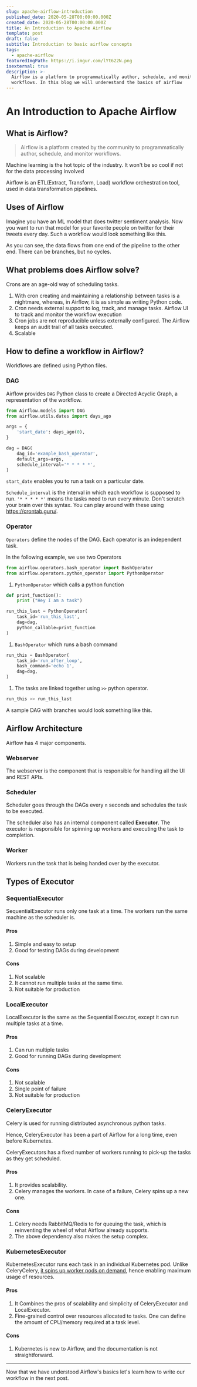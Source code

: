 ```yaml
---
slug: apache-airflow-introduction
published_date: 2020-05-28T00:00:00.000Z
created_date: 2020-05-28T00:00:00.000Z
title: An Introduction to Apache Airflow
template: post
draft: false
subtitle: Introduction to basic airflow concepts
tags:
  - apache-airflow
featuredImgPath: https://i.imgur.com/lYt622N.png
isexternal: true
description: >-
  Airflow is a platform to programmatically author, schedule, and monitor
  workflows. In this blog we will underestand the basics of airflow
---
```


# An Introduction to Apache Airflow

## What is Airflow?

> Airflow is a platform created by the community to programmatically author, schedule, and monitor workflows.

Machine learning is the hot topic of the industry. It won't be so cool if not for the data processing involved

Airflow is an ETL(Extract, Transform, Load) workflow orchestration tool, used in data transformation pipelines.

## Uses of Airflow

Imagine you have an ML model that does twitter sentiment analysis. Now you want to run that model for your favorite people on twitter for their tweets every day. Such a workflow would look something like this.

As you can see, the data flows from one end of the pipeline to the other end. There can be branches, but no cycles.

## What problems does Airflow solve?

Crons are an age-old way of scheduling tasks.

1. With cron creating and maintaining a relationship between tasks is a nightmare, whereas, in Airflow, it is as simple as writing Python code.
2. Cron needs external support to log, track, and manage tasks. Airflow UI to track and monitor the workflow execution
3. Cron jobs are not reproducible unless externally configured. The Airflow keeps an audit trail of all tasks executed.
4. Scalable

## How to define a workflow in Airflow?

Workflows are defined using Python files.

### DAG

Airflow provides `DAG` Python class to create a Directed Acyclic Graph, a representation of the workflow.

```python
from Airflow.models import DAG
from airflow.utils.dates import days_ago

args = {
    'start_date': days_ago(0),
}

dag = DAG(
    dag_id='example_bash_operator',
    default_args=args,
    schedule_interval='* * * * *',
)
```

`start_date` enables you to run a task on a particular date.

`Schedule_interval` is the interval in which each workflow is supposed to run. `'* * * * *'` means the tasks need to run every minute. Don't scratch your brain over this syntax. You can play around with these using https://crontab.guru/.

### Operator

`Operators` define the nodes of the DAG. Each operator is an independent task.

In the following example, we use two Operators

```python
from airflow.operators.bash_operator import BashOperator
from airflow.operators.python_operator import PythonOperator
```

1. `PythonOperator` which calls a python function

```python
def print_function():
    print ("Hey I am a task")

run_this_last = PythonOperator(
    task_id='run_this_last',
    dag=dag,
    python_callable=print_function
)
```

1. `BashOperator` which runs a bash command

```python
run_this = BashOperator(
    task_id='run_after_loop',
    bash_command='echo 1',
    dag=dag,
)
```

1. The tasks are linked together using `>>` python operator.

```python
run_this >> run_this_last
```

A sample DAG with branches would look something like this.

## Airflow Architecture

Airflow has 4 major components.

### Webserver

The webserver is the component that is responsible for handling all the UI and REST APIs.

### Scheduler

Scheduler goes through the DAGs every `n` seconds and schedules the task to be executed.

The scheduler also has an internal component called **Executor**. The executor is responsible for spinning up workers and executing the task to completion.

### Worker

Workers run the task that is being handed over by the executor.

## Types of Executor

### SequentialExecutor

SequentialExecutor runs only one task at a time. The workers run the same machine as the scheduler is.

#### Pros

1. Simple and easy to setup
2. Good for testing DAGs during development

#### Cons

1. Not scalable
2. It cannot run multiple tasks at the same time.
3. Not suitable for production

### LocalExecutor

LocalExecutor is the same as the Sequential Executor, except it can run multiple tasks at a time.

#### Pros

1. Can run multiple tasks
2. Good for running DAGs during development

#### Cons

1. Not scalable
2. Single point of failure
3. Not suitable for production

### CeleryExecutor

Celery is used for running distributed asynchronous python tasks.

Hence, CeleryExecutor has been a part of Airflow for a long time, even before Kubernetes.

CeleryExecutors has a fixed number of workers running to pick-up the tasks as they get scheduled.

#### Pros

1. It provides scalability.
2. Celery manages the workers. In case of a failure, Celery spins up a new one.

#### Cons

1. Celery needs RabbitMQ/Redis to for queuing the task, which is reinventing the wheel of what Airflow already supports.
2. The above dependency also makes the setup complex.

### KubernetesExecutor

KubernetesExecutor runs each task in an individual Kubernetes pod. Unlike CeleryCelery, [it spins up worker pods on demand](../deploying-airflow-on-kubernetes/), hence enabling maximum usage of resources.

#### Pros

1. It Combines the pros of scalability and simplicity of CeleryExecutor and LocalExecutor.
2. Fine-grained control over resources allocated to tasks. One can define the amount of CPU/memory required at a task level.

#### Cons

1. Kubernetes is new to Airflow, and the documentation is not straightforward.

***

Now that we have understood Airflow's basics let's learn how to write our workflow in the next post.

